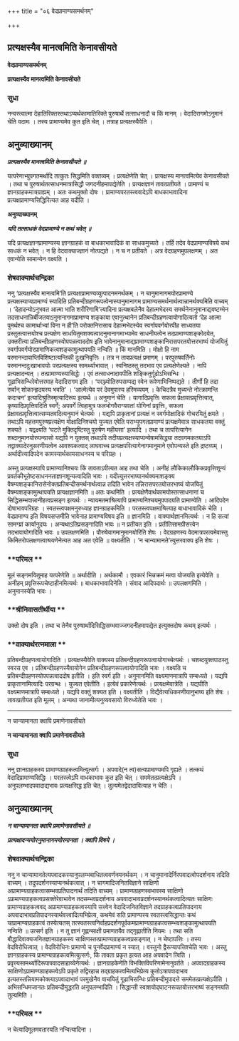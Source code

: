 +++
title = "०६ वेदप्रामाण्यसमर्थनम्"

+++


## प्रत्यक्षस्यैव मानत्वमिति केनावसीयते

**वेदप्रामाण्यसमर्थनम्**

**प्रत्यक्षस्यैव मानत्वमिति केनावसीयते**

### **सुधा**

नन्वस्त्वात्मा देहातिरिक्तस्तथाऽप्यर्थकामातिरिक्ते पुरुषार्थे तत्साधनादौ च किं मानम् । वेदादिरागमोऽनुमानं चेति वदामः । तस्य प्रामाण्यमेव कुत इति चेत् । तत्राह प्रत्यक्षस्यैवेति ।

## **अनुव्याख्यानम्**

***प्रत्यक्षस्यैव मानत्वमिति केनावसीयते ॥***

यत्परेणाभ्युपगतमर्थादि तत्कुतः सिद्धमिति वक्तव्यम् । प्रत्यक्षेणेति चेत् । प्रत्यक्षस्य मानत्वमित्येव केनावसीयते । तथा च पुरुषार्थतत्साधनमात्रासिद्धौ जगदनीहमापद्येतेति । प्रत्यक्षज्ञानं तावत्प्रतीयते । प्रामाण्यं च ज्ञानग्राहकमात्रग्राह्यम् । अतः कथमुक्तो दोषः । प्रामाण्यपरतस्त्ववादेऽपि बाधकाभावादिना प्रत्यक्षप्रामाण्यसिद्धिरित्यत आह यदीति ।

**अनुव्याख्यानम्**

***यदि तत्साधकं वेदप्रामाण्ये न कथं भवेत् ॥***

यदि प्रत्यक्षज्ञानप्रामाण्यस्य ज्ञानग्राहकं वा बाधकाभावादिकं वा साधकमुच्यते । तर्हि तदेव वेदप्रामाण्यविषये कथं साधकं न भवेत् । न हि वेदवाक्याज्ज्ञानं नोत्पद्यते । न च न प्रतीयते । अत्र वेदग्रहणमुपलक्षणम् । अत एवान्येति सामान्येन वक्ष्यति ।

### **शेषवाक्यार्थचन्द्रिका**

ननु ‘प्रत्यक्षस्यैव मानत्वमि’ति प्रत्यक्षाप्रामाण्यव्युत्पादनमनर्थकम् । न चानुमानागमयोरप्रामाण्ये प्रत्यक्षस्याप्यप्रामाण्यं स्यादिति प्रतिबन्दीग्रहणरूपत्वेनास्यानुमानागम प्रामाण्यसमर्थनार्थत्वान्नानर्थक्यमिति वाच्यम् । ‘देहादन्योऽनुभवत आत्मा भाति शरीरिणामि’त्यादिना प्रत्यक्षबलेनैव देहात्मभेदस्य समर्थनेनानुमानाद्यवष्टम्भेन तदसाधनान्निर्बीजतयाऽनुमानागमाप्रामाण्य शङ्काया एवानुत्थानेन प्रतिबन्दीग्रहणत्वायोगादित्यतो ‘देह आत्मा पुमर्थश्च कामार्थाभ्यां विना न ही’ति परोक्तनिरासाय देहात्मभेदस्येव स्वर्गापवर्गयोरपीह साध्यतया प्रस्तुतत्वात्तयोश्च प्रत्यक्षेण साधयितुमशक्यत्वादनुमानागमाभ्यामेव साधनीयत्वेन तदप्रामाण्यशङ्कोदयेत, उक्तरीत्या प्रतिबन्दीग्रहणस्योपपन्नत्वाददोष इति भावेनानुमानाद्यप्रामाण्यशङ्कानिरासपरतयोत्तरभाष्यं योजयितुं स्वर्गापवर्गयोरप्रामाणिकत्वशङ्कामुत्थापयति नन्विति ॥ किं मानमिति । मोक्षो हि नाम परमानन्दावाप्तिविशिष्टात्यन्तिकी दुःखनिवृत्तिः । तत्र न तावप्रत्यक्षं प्रमाणम् । परपुरुषवर्तिनोः परमानन्ददुःखाभावयोः परप्रत्यक्षस्य सामर्थ्याभावात् । स्वनिष्ठस्तु तदभाव एव प्रत्यक्षेणेक्ष्यते । नापि प्रत्यक्षादन्यत् । तत्प्रामाण्यस्यासिद्धेः । एवं तत्साधनादावपीति शङ्कितुर्गूढोऽभिसन्धिः । गूढाभिसन्धिरेवोत्तरमाह वेदादिरागम इति । ‘परञ्ज्योतिरुपसम्पद्य स्वेन रूपेणाभिनिष्पद्यते । तीर्णो हि तदा सर्वान् शोकान्हृदयस्य भवति’ । ‘आत्मेत्येव परं देवमुपास्य हरिमव्ययम् । केचिदत्रैव मुच्यन्ते नोत्क्रामन्ति कदाचन’ इत्यादिश्रुतिस्मृत्यादिरूप इत्यर्थः ॥ अनुमानं चेति । यागादिप्रवृत्तिः सफला प्रेक्षावत्प्रवृत्तित्वात्, कृष्यादिप्रवृत्तिवदिति स्वर्गे; अपवर्गे त्विहामुत्र फलभोगवैराग्यवतां योगिनां प्रवृत्तिः, सफला प्रेक्षावत्प्रवृत्तित्वात्सम्मतवदित्यनुमानं चेत्यर्थः । यद्यपि प्राकृतानां प्रत्यक्षं न स्वर्गमोक्षादिकं गोचरयितुं क्षमते । तथाऽपि महत्तमपुरुषप्रत्यक्षेण मोक्षादिनिश्चयो युज्यत एवेति पराभ्युपगतप्रामाण्यं प्रत्यक्षमेवात्र साधकतया वक्तुं शक्यते । यद्वक्ष्यति ‘घटते मुक्तिदृष्टिस्तु पुरुषेण महीयसा’ इत्यादि । तथा च तत्परित्यागेन शब्दानुमानयोरुपन्यासो यद्यपि न युक्तस् तथाऽपि तदीयप्रत्यक्षस्याप्यन्येषामसिद्ध्या तदवगमकतयाऽपि तद्वाक्यादेरनुसरणीयत्वेन आवश्यकत्वाद् लाघवाच्च प्रत्यक्षपरित्यागेनागमानुमाने एवोपन्यस्ते इति द्रष्टव्यम् । अर्थादीत्यादिपदेन कामस्यार्थकामसाधनस्य च परिग्रहः ।

अस्तु प्रत्यक्षस्यापि प्रामाण्यानिश्चयः किं तावताऽपीत्यत आह तथा चेति । अनीहं लौकिकालौकिकप्रवृत्तिशून्यं प्रवर्तकीभूतेष्टसाधननताज्ञानशून्यत्वादिति भावः । यदीत्युत्तरभाष्यानर्थक्यमाशङ्क्य वैषम्यशङ्कानिरासेनोक्तप्रतिबन्दीसमर्थनार्थत्वान्न तदिति भावेन तन्निरासपरतयोत्तरभाष्यं योजयितुं वैषम्यशङ्कामुत्थापयति प्रत्यक्षज्ञानमिति ॥ अतः कथमिति । प्रत्यक्षेणैवार्थकामयोस्तत्साधनानां च सिद्धिसम्भवान्नानीहत्वप्रसङ्ग इत्यर्थः । न्यायमतमाश्रित्यापि प्रामाण्यनिश्चयमुपपादयति प्रामाण्येति । आदिपदेन दोषाभावपरिग्रहः । स्वतस्त्वपक्षमनुरुध्याह ज्ञानग्राहकमिति । परतस्त्वपक्षमाश्रित्याह बाधाभावादिकं चेति । वेदप्रामाण्य इति विषयसप्तमीति भावेनाह प्रामाण्यविषय इति ॥ ज्ञानमिति । वाक्यार्थज्ञानमित्यर्थः । न हि सत्यां सामग्य्रां कार्यानुदयः । अन्यथाऽतिप्रसङ्गादिति भावः ॥ न प्रतीयत इति । प्रतीतिसामग्रीसत्त्वेन तदभावायोगादिति भावः ॥ उपलक्षणमिति । पौरुषेयागमानुमानयोरिति शेषः । वेदग्रहणस्य वेदमात्रपरत्वमेवास्तु किमितरोपलक्षणत्वाश्रयणेनेत्यत आह अत एवेति ॥ वक्ष्यतीति । ‘न चान्यामानते’त्युत्तरवाक्य इति शेषः ।

### **परिमल **

मूलं सङ्गमयितुमाह यत्परेणेति ॥ अर्थादीति । अर्थकामौ । एवकारं भिन्नक्रमं मत्वा योजयति इत्येवेति ॥ अनीहम् प्रवृत्तिरूपचेष्टाहीनमित्यर्थः ॥ बाधकाभावादिनेति । संवाद आदिपदार्थः ॥ उपलक्षणमिति । अनुमानस्येति भावः ।

### **श्रीनिवासतीर्थीया **

उक्तो दोष इति । तथा च तेनैव पुरुषार्थादिसिद्धिसम्भवाज्जगदनीहमापद्येत इत्युक्तदोषः कथम् इत्यर्थः ।

### **वाक्यार्थरत्नमाला **

प्रतिबन्दीग्रहणत्वायोगादिति । प्रत्यक्षस्यैवेति वाक्यस्य प्रतिबन्दीग्रहणरूपत्वायोगाच्चेत्यर्थः । चशब्दयुक्तपाठस्तु स्वरस एव । प्रतिबन्दीग्रहणस्यैवायोगेन प्रतिबन्दीग्रहणरूपत्वायोगादिति भावः । वक्ष्यति च प्रतिबन्दीग्रहणस्योपपन्नत्वाददोष इतीति । इति स्वर्ग इति । अनुमानमिति वक्ष्यमाणमात्रापि सम्बध्यते । यद्यपि प्राकृतानामित्यादिः परग्रन्थः । युज्यत एवेतीति । इत्येवं प्रकारेणेत्यर्थः । प्रत्यक्षमेवात्रेति । यद्यपीति वक्ष्यमाणमात्रापि सम्बध्यते । यद्यपि वक्तुं शक्यत इति । वक्ष्यतीति । विद्यैवेत्यधिकरणीयानुभाष्य इति शेषः । तावत्प्रतीयत इति मूलम् । अन्यथा जानामीत्यनुव्यवसायो विरुध्येतेति भावः ।

------------------------------------------------------------------------

न चान्यामानता क्वापि प्रमाणेनावसीयते

**न चान्यामानता क्वापि प्रमाणेनावसीयते**

### **सुधा**

ननु ज्ञानग्राहकस्य प्रामाण्यग्राहकत्वमित्युत्सर्गः । अपवादे(न त्व)सत्यप्रामाण्यमपि गृह्यते । तत्कथं वेदादिप्रामाण्यसिद्धिः । परतस्त्वेऽपि वाधकाभावः कुत इति चेत् । सममेतत्प्रत्यक्षेऽपि । अनुपलम्भादपवादाद्यभावः प्रत्यक्षसिद्ध इति चेत् । तुल्यमेतद्वेदादावित्याह न चेति ।

## **अनुव्याख्यानम्**

***न चान्यामानता क्वापि प्रमाणेनावसीयते ॥***

***प्रत्यक्षादन्ययोरनुमानागमयोरमानता । क्वापि विषये ।***

### **शेषवाक्यार्थचन्द्रिका**

ननु न चान्यामानतेत्यपवादकस्यानुपलम्भबाधितत्ववर्णनमनर्थकम् । न चानुमानादेर्निरपवादत्वोपदर्शनाय तदिति वाच्यम् । तदुपदर्शनस्याप्यनर्थकत्वात् । न चागमादिजनितविज्ञाने साक्षिणो अप्रामाण्यग्राहकत्वासम्भवप्रतिपादनार्थं तदिति वाच्यम् । प्रामाण्यग्रहणस्वभावस्य साक्षिणो ऽप्रामाण्यग्राहकत्वप्रसक्तेरेवाभावेन तदसम्भवप्रदर्शनाय अपवादाभावप्रदर्शनस्यानर्थकत्वादित्यतः साक्षिणः प्रामाण्यग्राहकत्ववद् अप्रामाण्यग्राहकत्वस्यापि सत्त्वेन वेदादिजनितविज्ञाने तदग्राहकत्वप्रतिपादनाय अपवादाभावप्रतिपादनस्यार्थवत्त्वादित्यभिप्रेत्य, कथमेवं सति प्रामाण्यस्य स्वतस्त्वसिद्धान्तः कथं चाप्रामाण्यग्राहकत्वं तस्येत्यतस् तत्स्वतस्त्वनिर्वाहप्रदर्शनपूर्वकमप्रामाण्यग्राहकत्वसम्भवशङ्कामुत्थापयति नन्विति ॥ उत्सर्ग इति । न तु ज्ञानं गृह्णन्साक्षी प्रमाणतयैव तद्गृह्णातीति नियमः । तथा सति बौद्धादिवाक्यजनितज्ञानग्राहकस्य साक्षिणस्तत्प्रामाण्यग्राहकत्वप्रसङ्गात् । न चेष्टापत्तिः । तस्य वेदविरोधित्वात् । वेदविरोधिनः प्रामाण्ये च पुनर्वेदप्रामाण्यं न स्यात् । वस्तुनो द्वैरूप्यापत्तिश्चेति भावः । अस्तु ज्ञानग्राहकस्य प्रामाण्यग्राहकत्वमित्युत्सर्गः, किं तावता प्रकृत इत्यत आह अपवादेन त्विति । प्रवृत्त्यसामर्थ्यादिरूपापवादसाहाय्येनेत्यर्थः । ज्ञानग्राहकेणेति विभक्तिविपरिणामेनानुवर्तते । अपवादग्राहकस्य साक्षिणोऽप्रामाण्यग्राहकत्वेऽपि प्रकृते तद्विरहान्न तद्ग्राहकत्वमित्यभिप्रेत्य कुतोऽत्रापवादाभाव इत्यतस्तन्नियामकोक्त्याऽपवादाभावं परमुखेनैव वाचयितुं गूढाभिसन्धिः प्रतिबन्दीमुपादत्ते सममेतत्प्रत्यक्षेऽपीति । अभिसन्धिमजानतः प्रतिबन्दीमुद्धरति अनुपलम्भादिति । सिद्धान्ती स्वाशयोद्घाटनरूपतयोत्तरभाष्यं सङ्गमयति तुल्यमिति ।

### **परिमल **

न चेत्यादिमूलमवतारयति नन्वित्यादिना ।

